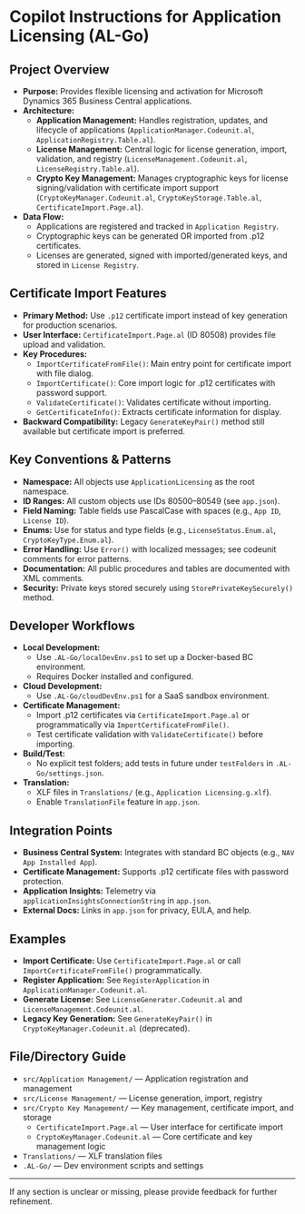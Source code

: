 # Copilot Instructions for Application Licensing (AL-Go)

## Project Overview
- **Purpose:** Provides flexible licensing and activation for Microsoft Dynamics 365 Business Central applications.
- **Architecture:**
  - **Application Management:** Handles registration, updates, and lifecycle of applications (`ApplicationManager.Codeunit.al`, `ApplicationRegistry.Table.al`).
  - **License Management:** Central logic for license generation, import, validation, and registry (`LicenseManagement.Codeunit.al`, `LicenseRegistry.Table.al`).
  - **Crypto Key Management:** Manages cryptographic keys for license signing/validation with certificate import support (`CryptoKeyManager.Codeunit.al`, `CryptoKeyStorage.Table.al`, `CertificateImport.Page.al`).
- **Data Flow:**
  - Applications are registered and tracked in `Application Registry`.
  - Cryptographic keys can be generated OR imported from .p12 certificates.
  - Licenses are generated, signed with imported/generated keys, and stored in `License Registry`.

## Certificate Import Features
- **Primary Method:** Use `.p12` certificate import instead of key generation for production scenarios.
- **User Interface:** `CertificateImport.Page.al` (ID 80508) provides file upload and validation.
- **Key Procedures:**
  - `ImportCertificateFromFile()`: Main entry point for certificate import with file dialog.
  - `ImportCertificate()`: Core import logic for .p12 certificates with password support.
  - `ValidateCertificate()`: Validates certificate without importing.
  - `GetCertificateInfo()`: Extracts certificate information for display.
- **Backward Compatibility:** Legacy `GenerateKeyPair()` method still available but certificate import is preferred.

## Key Conventions & Patterns
- **Namespace:** All objects use `ApplicationLicensing` as the root namespace.
- **ID Ranges:** All custom objects use IDs 80500–80549 (see `app.json`).
- **Field Naming:** Table fields use PascalCase with spaces (e.g., `App ID`, `License ID`).
- **Enums:** Use for status and type fields (e.g., `LicenseStatus.Enum.al`, `CryptoKeyType.Enum.al`).
- **Error Handling:** Use `Error()` with localized messages; see codeunit comments for error patterns.
- **Documentation:** All public procedures and tables are documented with XML comments.
- **Security:** Private keys stored securely using `StorePrivateKeySecurely()` method.

## Developer Workflows
- **Local Development:**
  - Use `.AL-Go/localDevEnv.ps1` to set up a Docker-based BC environment.
  - Requires Docker installed and configured.
- **Cloud Development:**
  - Use `.AL-Go/cloudDevEnv.ps1` for a SaaS sandbox environment.
- **Certificate Management:**
  - Import .p12 certificates via `CertificateImport.Page.al` or programmatically via `ImportCertificateFromFile()`.
  - Test certificate validation with `ValidateCertificate()` before importing.
- **Build/Test:**
  - No explicit test folders; add tests in future under `testFolders` in `.AL-Go/settings.json`.
- **Translation:**
  - XLF files in `Translations/` (e.g., `Application Licensing.g.xlf`).
  - Enable `TranslationFile` feature in `app.json`.

## Integration Points
- **Business Central System:** Integrates with standard BC objects (e.g., `NAV App Installed App`).
- **Certificate Management:** Supports .p12 certificate files with password protection.
- **Application Insights:** Telemetry via `applicationInsightsConnectionString` in `app.json`.
- **External Docs:** Links in `app.json` for privacy, EULA, and help.

## Examples
- **Import Certificate:** Use `CertificateImport.Page.al` or call `ImportCertificateFromFile()` programmatically.
- **Register Application:** See `RegisterApplication` in `ApplicationManager.Codeunit.al`.
- **Generate License:** See `LicenseGenerator.Codeunit.al` and `LicenseManagement.Codeunit.al`.
- **Legacy Key Generation:** See `GenerateKeyPair()` in `CryptoKeyManager.Codeunit.al` (deprecated).

## File/Directory Guide
- `src/Application Management/` — Application registration and management
- `src/License Management/` — License generation, import, registry
- `src/Crypto Key Management/` — Key management, certificate import, and storage
  - `CertificateImport.Page.al` — User interface for certificate import
  - `CryptoKeyManager.Codeunit.al` — Core certificate and key management logic
- `Translations/` — XLF translation files
- `.AL-Go/` — Dev environment scripts and settings

---
If any section is unclear or missing, please provide feedback for further refinement.
